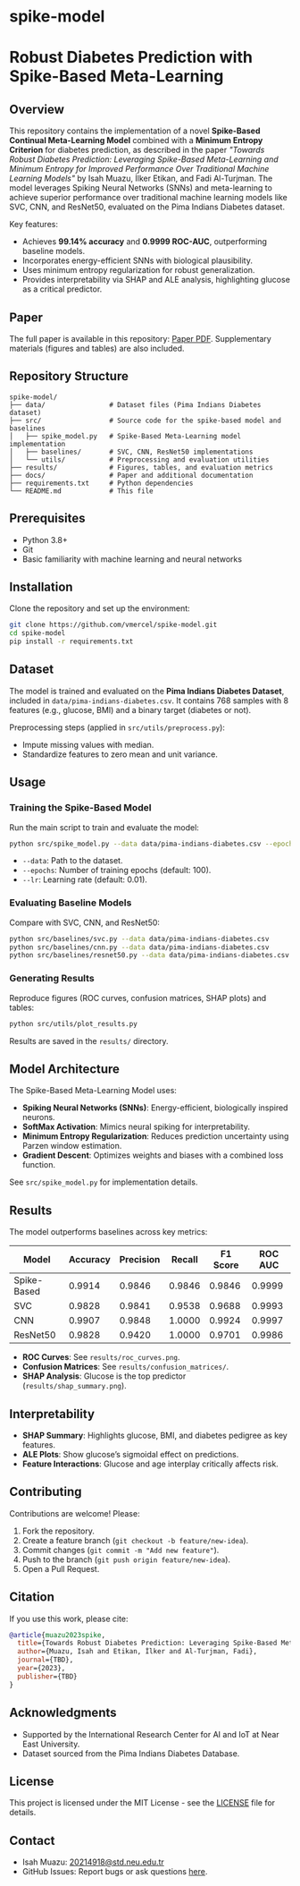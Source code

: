 # spike-model
# Robust Diabetes Prediction with Spike-Based Meta-Learning

## Overview
 This repository contains the implementation of a novel **Spike-Based Continual Meta-Learning Model** combined with a **Minimum Entropy Criterion** for diabetes prediction, as described in the paper *"Towards Robust Diabetes Prediction: Leveraging Spike-Based Meta-Learning and Minimum Entropy for Improved Performance Over Traditional Machine Learning Models"* by Isah Muazu, İlker Etikan, and Fadi Al-Turjman. The model leverages Spiking Neural Networks (SNNs) and meta-learning to achieve superior performance over traditional machine learning models like SVC, CNN, and ResNet50, evaluated on the Pima Indians Diabetes dataset.

 Key features:
 - Achieves **99.14% accuracy** and **0.9999 ROC-AUC**, outperforming baseline models.
 - Incorporates energy-efficient SNNs with biological plausibility.
 - Uses minimum entropy regularization for robust generalization.
 - Provides interpretability via SHAP and ALE analysis, highlighting glucose as a critical predictor.

 ## Paper
 The full paper is available in this repository: [Paper PDF](docs/paper.pdf). Supplementary materials (figures and tables) are also included.

 ## Repository Structure
 ```
 spike-model/
 ├── data/                # Dataset files (Pima Indians Diabetes dataset)
 ├── src/                 # Source code for the spike-based model and baselines
 │   ├── spike_model.py   # Spike-Based Meta-Learning model implementation
 │   ├── baselines/       # SVC, CNN, ResNet50 implementations
 │   └── utils/           # Preprocessing and evaluation utilities
 ├── results/             # Figures, tables, and evaluation metrics
 ├── docs/                # Paper and additional documentation
 ├── requirements.txt     # Python dependencies
 └── README.md            # This file
 ```

 ## Prerequisites
 - Python 3.8+
 - Git
 - Basic familiarity with machine learning and neural networks

 ## Installation
 Clone the repository and set up the environment:

 ```bash
 git clone https://github.com/vmercel/spike-model.git
 cd spike-model
 pip install -r requirements.txt
 ```

 ## Dataset
 The model is trained and evaluated on the **Pima Indians Diabetes Dataset**, included in `data/pima-indians-diabetes.csv`. It contains 768 samples with 8 features (e.g., glucose, BMI) and a binary target (diabetes or not).

 Preprocessing steps (applied in `src/utils/preprocess.py`):
 - Impute missing values with median.
 - Standardize features to zero mean and unit variance.

 ## Usage
 ### Training the Spike-Based Model
 Run the main script to train and evaluate the model:

 ```bash
 python src/spike_model.py --data data/pima-indians-diabetes.csv --epochs 100 --lr 0.01
 ```
 - `--data`: Path to the dataset.
 - `--epochs`: Number of training epochs (default: 100).
 - `--lr`: Learning rate (default: 0.01).

 ### Evaluating Baseline Models
 Compare with SVC, CNN, and ResNet50:

 ```bash
 python src/baselines/svc.py --data data/pima-indians-diabetes.csv
 python src/baselines/cnn.py --data data/pima-indians-diabetes.csv
 python src/baselines/resnet50.py --data data/pima-indians-diabetes.csv
 ```

 ### Generating Results
 Reproduce figures (ROC curves, confusion matrices, SHAP plots) and tables:

 ```bash
 python src/utils/plot_results.py
 ```
 Results are saved in the `results/` directory.

 ## Model Architecture
 The Spike-Based Meta-Learning Model uses:
 - **Spiking Neural Networks (SNNs)**: Energy-efficient, biologically inspired neurons.
 - **SoftMax Activation**: Mimics neural spiking for interpretability.
 - **Minimum Entropy Regularization**: Reduces prediction uncertainty using Parzen window estimation.
 - **Gradient Descent**: Optimizes weights and biases with a combined loss function.

 See `src/spike_model.py` for implementation details.

 ## Results
 The model outperforms baselines across key metrics:

 | Model       | Accuracy | Precision | Recall | F1 Score | ROC AUC  |
 |-------------|----------|-----------|--------|----------|----------|
 | Spike-Based | 0.9914   | 0.9846    | 0.9846 | 0.9846   | 0.9999   |
 | SVC         | 0.9828   | 0.9841    | 0.9538 | 0.9688   | 0.9993   |
 | CNN         | 0.9907   | 0.9848    | 1.0000 | 0.9924   | 0.9997   |
 | ResNet50    | 0.9828   | 0.9420    | 1.0000 | 0.9701   | 0.9986   |

 - **ROC Curves**: See `results/roc_curves.png`.
 - **Confusion Matrices**: See `results/confusion_matrices/`.
 - **SHAP Analysis**: Glucose is the top predictor (`results/shap_summary.png`).

 ## Interpretability
 - **SHAP Summary**: Highlights glucose, BMI, and diabetes pedigree as key features.
 - **ALE Plots**: Show glucose’s sigmoidal effect on predictions.
 - **Feature Interactions**: Glucose and age interplay critically affects risk.

 ## Contributing
 Contributions are welcome! Please:
 1. Fork the repository.
 2. Create a feature branch (`git checkout -b feature/new-idea`).
 3. Commit changes (`git commit -m "Add new feature"`).
 4. Push to the branch (`git push origin feature/new-idea`).
 5. Open a Pull Request.

 ## Citation
 If you use this work, please cite:

 ```bibtex
 @article{muazu2023spike,
   title={Towards Robust Diabetes Prediction: Leveraging Spike-Based Meta-Learning and Minimum Entropy for Improved Performance Over Traditional Machine Learning Models},
   author={Muazu, Isah and Etikan, İlker and Al-Turjman, Fadi},
   journal={TBD},
   year={2023},
   publisher={TBD}
 }
 ```

 ## Acknowledgments
 - Supported by the International Research Center for AI and IoT at Near East University.
 - Dataset sourced from the Pima Indians Diabetes Database.

 ## License
 This project is licensed under the MIT License - see the [LICENSE](LICENSE) file for details.

 ## Contact
 - Isah Muazu: [20214918@std.neu.edu.tr](mailto:20214918@std.neu.edu.tr)
 - GitHub Issues: Report bugs or ask questions [here](https://github.com/vmercel/spike-model/issues).
